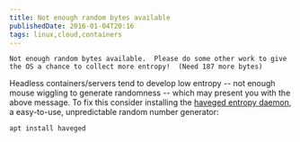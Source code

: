 ```yaml
---
title: Not enough random bytes available
publishedDate: 2016-01-04T20:16
tags: linux,cloud,containers
---
```


```text
Not enough random bytes available.  Please do some other work to give
the OS a chance to collect more entropy!  (Need 187 more bytes)
```

Headless containers/servers tend to develop low entropy -- not enough mouse wiggling
to generate randomness -- which may present you with the above message. To fix this
consider installing the
[haveged entropy daemon](http://www.issihosts.com/haveged/), a easy-to-use, unpredictable
random number generator:

```
apt install haveged
```
